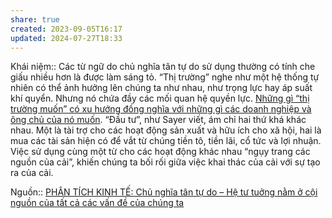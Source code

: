 ```yaml
---
share: true
created: 2023-09-05T16:17
updated: 2024-07-27T18:33
---
```

Khái niệm:: 
Các từ ngữ do chủ nghĩa tân tự do sử dụng thường có tính che giấu nhiều hơn là được làm sáng tỏ. “Thị trường” nghe như một hệ thống tự nhiên có thể ảnh hưởng lên chúng ta như nhau, như trọng lực hay áp suất khí quyển. Nhưng nó chứa đầy các mối quan hệ quyền lực. [Những gì “thị trường muốn” có xu hướng đồng nghĩa với những gì các doanh nghiệp và ông chủ của nó muốn](./Nh%E1%BB%AFng%20g%C3%AC%20%E2%80%9Cth%E1%BB%8B%20tr%C6%B0%E1%BB%9Dng%20mu%E1%BB%91n%E2%80%9D%20c%C3%B3%20xu%20h%C6%B0%E1%BB%9Bng%20%C4%91%E1%BB%93ng%20ngh%C4%A9a%20v%E1%BB%9Bi%20nh%E1%BB%AFng%20g%C3%AC%20c%C3%A1c%20doanh%20nghi%E1%BB%87p%20v%C3%A0%20%C3%B4ng%20ch%E1%BB%A7%20c%E1%BB%A7a%20n%C3%B3%20mu%E1%BB%91n.md). “Đầu tư”, như Sayer viết, ám chỉ hai thứ khá khác nhau. Một là tài trợ cho các hoạt động sản xuất và hữu ích cho xã hội, hai là mua các tài sản hiện có để vắt từ chúng tiền tô, tiền lãi, cổ tức và lợi nhuận. Việc sử dụng cùng một từ cho các hoạt động khác nhau “ngụy trang các nguồn của cải”, khiến chúng ta bối rối giữa việc khai thác của cải với sự tạo ra của cải.

Nguồn:: [PHÂN TÍCH KINH TẾ: Chủ nghĩa tân tự do – Hệ tư tuởng nằm ở cội nguồn của tất cả các vấn đề của chúng ta](http://www.phantichkinhte123.com/2018/08/chu-nghia-tan-tu-do-he-tu-tuong-nam-o.html)
